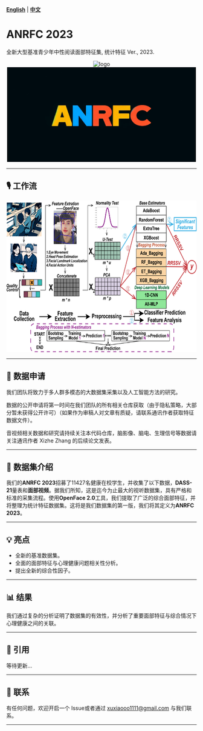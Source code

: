 **[English](README.md)** | **[中文](README_CN.md)**

# ANRFC 2023
全新大型基准青少年中性阅读面部特征集, 统计特征 Ver., 2023.

<p align="center">
  <img src="https://github.com/xuxiaoooo/ABAFnet/blob/main/draw/LOGO 1.png" width="500" height="250" alt="logo"/>
  <img src="https://github.com/xuxiaoooo/ANRFC2023/blob/main/draw/ANRFC%20logo.png" width="500" height="250" alt="logo"/>
</p>

---

## 🎙️ 工作流

<img src="https://github.com/xuxiaoooo/ANRFC2023/blob/main/draw/fig2.jpg" width="700" height="400" alt="Backbone Flow"/>

---

## 📙 数据申请

我们团队将致力于多人群多模态的大数据集采集以及人工智能方法的研究。

数据的公开申请将第一时间在我们团队的所有相关仓库获取（由于隐私策略，大部分暂未获得公开许可）（如果作为审稿人对文章有质疑，请联系通讯作者获取特征数据文件）。

音视频相关数据和研究请持续关注本代码仓库，脑影像、脑电、生理信号等数据请关注通讯作者 Xizhe Zhang 的后续论文发表。

---

## 📌 数据集介绍

我们的**ANRFC 2023**招募了11427名健康在校学生，并收集了以下数据，**DASS-21**量表和**面部视频**。据我们所知，这是迄今为止最大的视听数据集，具有严格和标准的采集流程。使用**OpenFace 2.0**工具，我们提取了广泛的综合面部特征，并将整理为统计特征数据集。这将是我们数据集的第一版，我们将其定义为**ANRFC 2023**。

---

## 💡 亮点
- 全新的基准数据集。
- 全面的面部特征与心理健康问题相关性分析。
- 提出全新的综合性因子。

---

## 📊 结果

我们通过复杂的分析证明了数据集的有效性，并分析了重要面部特征与综合情况下心理健康之间的关联。

---

## 📄 引用
等待更新...

---

## 📧 联系

有任何问题，欢迎开启一个 Issue或者通过 xuxiaooo1111@gmail.com 与我们联系。

---
